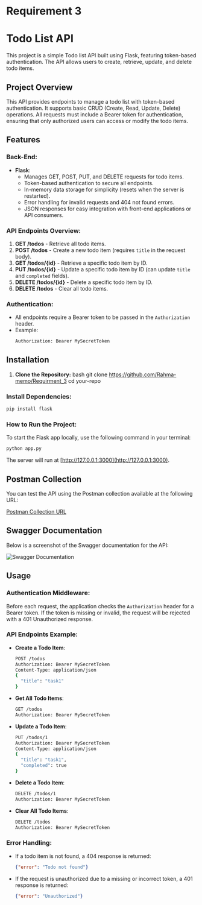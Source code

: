 # Requirement 3

# Todo List API

This project is a simple Todo list API built using Flask, featuring token-based authentication. The API allows users to create, retrieve, update, and delete todo items.

## Project Overview

This API provides endpoints to manage a todo list with token-based authentication. It supports basic CRUD (Create, Read, Update, Delete) operations. All requests must include a Bearer token for authentication, ensuring that only authorized users can access or modify the todo items.

## Features

### **Back-End:**

- **Flask**:
  - Manages GET, POST, PUT, and DELETE requests for todo items.
  - Token-based authentication to secure all endpoints.
  - In-memory data storage for simplicity (resets when the server is restarted).
  - Error handling for invalid requests and 404 not found errors.
  - JSON responses for easy integration with front-end applications or API consumers.

### **API Endpoints Overview**:

1. **GET /todos** - Retrieve all todo items.
2. **POST /todos** - Create a new todo item (requires `title` in the request body).
3. **GET /todos/{id}** - Retrieve a specific todo item by ID.
4. **PUT /todos/{id}** - Update a specific todo item by ID (can update `title` and `completed` fields).
5. **DELETE /todos/{id}** - Delete a specific todo item by ID.
6. **DELETE /todos** - Clear all todo items.

### **Authentication:**

- All endpoints require a Bearer token to be passed in the `Authorization` header.
- Example:
  ```bash
  Authorization: Bearer MySecretToken
  ```

## Installation
1. **Clone the Repository:**
bash
git clone https://github.com/Rahma-memo/Requirment_3
cd your-repo

### **Install Dependencies:**

```bash
pip install flask
```

### **How to Run the Project:**

To start the Flask app locally, use the following command in your terminal:

```bash
python app.py
```

The server will run at [http://127.0.0.1:3000](http://127.0.0.1:3000).

## Postman Collection

You can test the API using the Postman collection available at the following URL:

[Postman Collection URL](<https://elements.getpostman.com/redirect?entityId=38975819-b8f41551-2508-4fbd-ab04-f78f66df6594&entityType=collection>)

## Swagger Documentation

Below is a screenshot of the Swagger documentation for the API:

![Swagger Documentation](![image](https://github.com/user-attachments/assets/439dcd31-313d-45ab-a208-3629b73a29e9)
)

## Usage

### **Authentication Middleware:**

Before each request, the application checks the `Authorization` header for a Bearer token. If the token is missing or invalid, the request will be rejected with a 401 Unauthorized response.

### **API Endpoints Example:**

- **Create a Todo Item**:
  ```bash
  POST /todos
  Authorization: Bearer MySecretToken
  Content-Type: application/json
  {
    "title": "task1"
  }
  ```

- **Get All Todo Items**:
  ```bash
  GET /todos
  Authorization: Bearer MySecretToken
  ```

- **Update a Todo Item**:
  ```bash
  PUT /todos/1
  Authorization: Bearer MySecretToken
  Content-Type: application/json
  {
    "title": "task1",
    "completed": true
  }
  ```

- **Delete a Todo Item**:
  ```bash
  DELETE /todos/1
  Authorization: Bearer MySecretToken
  ```

- **Clear All Todo Items**:
  ```bash
  DELETE /todos
  Authorization: Bearer MySecretToken
  ```

### **Error Handling:**

- If a todo item is not found, a 404 response is returned:
  ```json
  {"error": "Todo not found"}
  ```

- If the request is unauthorized due to a missing or incorrect token, a 401 response is returned:
  ```json
  {"error": "Unauthorized"}
  
